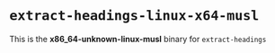 # `extract-headings-linux-x64-musl`

This is the **x86_64-unknown-linux-musl** binary for `extract-headings`

